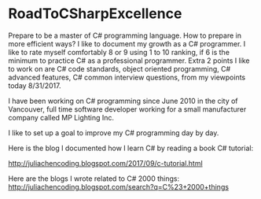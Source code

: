 # RoadToCSharpExcellence
Prepare to be a master of C# programming language. How to prepare in more efficient ways? 
I like to document my growth as a C# programmer. I like to rate myself comfortably 8 or 9 using 1 to 10 ranking, 
if 6 is the minimum to practice C# as a professional programmer. Extra 2 points I like to work on are C# code standards, 
object oriented programming, C# advanced features, C# common interview questions, from my viewpoints today 8/31/2017. 

I have been working on C# programming since June 2010 in the city of Vancouver, full time software developer working for
a small manufacturer company called MP Lighting Inc. 

I like to set up a goal to improve my C# programming day by day. 

Here is the blog I documented how I learn C# by reading a book C# tutorial:

http://juliachencoding.blogspot.com/2017/09/c-tutorial.html

Here are the blogs I wrote related to C# 2000 things:
http://juliachencoding.blogspot.com/search?q=C%23+2000+things
